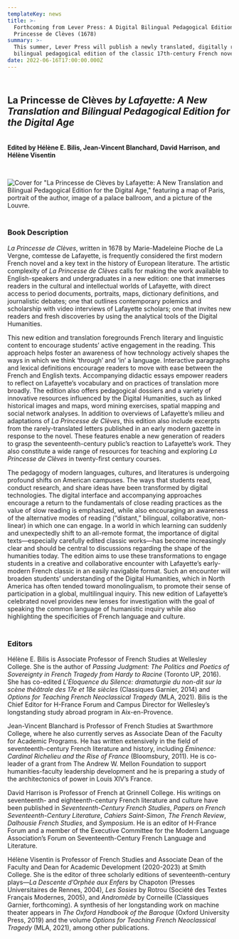 ```yaml
---
templateKey: news
title: >-
  Forthcoming from Lever Press: A Digital Bilingual Pedagogical Edition of La
  Princesse de Clèves (1678)
summary: >-
  This summer, Lever Press will publish a newly translated, digitally rich,
  bilingual pedagogical edition of the classic 17th-century French novel.
date: 2022-06-16T17:00:00.000Z
---
```

## <br>La Princesse de Clèves *by Lafayette: A New Translation and Bilingual Pedagogical Edition for the Digital Age*

**\
Edited by​ ​Hélène E. Bilis, Jean-Vincent Blanchard, David Harrison, and Hélène Visentin**

**<br>**

![Cover for "La Princesse de Clèves by Lafayette: A New Translation and Bilingual Pedagogical Edition for the Digital Age," featuring a map of Paris, portrait of the author, image of a palace ballroom, and a picture of the Louvre.](assets/bilis-cover-final.jpg)

### **<br>Book Description**

*La Princesse de Clèves*, written in 1678 by Marie-Madeleine Pioche de La Vergne, comtesse de Lafayette, is frequently considered the first modern French novel and a key text in the history of European literature. The artistic complexity of *La Princesse de Clèves* calls for making the work available to English-speakers and undergraduates in a new edition: one that immerses readers in the cultural and intellectual worlds of Lafayette, with direct access to period documents, portraits, maps, dictionary definitions, and journalistic debates; one that outlines contemporary polemics and scholarship with video interviews of Lafayette scholars; one that invites new readers and fresh discoveries by using the analytical tools of the Digital Humanities.

This new edition and translation foregrounds French literary and linguistic content to encourage students’ active engagement in the reading. This approach helps foster an awareness of how technology actively shapes the ways in which we think ‘through’ and ‘in’ a language. Interactive paragraphs and lexical definitions encourage readers to move with ease between the French and English texts. Accompanying didactic essays empower readers to reflect on Lafayette’s vocabulary and on practices of translation more broadly. The edition also offers pedagogical dossiers and a variety of innovative resources influenced by the Digital Humanities, such as linked historical images and maps, word mining exercises, spatial mapping and social network analyses. In addition to overviews of Lafayette’s milieu and adaptations of *La Princesse de Clèves*, this edition also include excerpts from the rarely-translated letters published in an early modern gazette in response to the novel. These features enable a new generation of readers to grasp the seventeenth-century public’s reaction to Lafayette’s work. They also constitute a wide range of resources for teaching and exploring *La Princesse de Clèves* in twenty-first century courses.

The pedagogy of modern languages, cultures, and literatures is undergoing profound shifts on American campuses. The ways that students read, conduct research, and share ideas have been transformed by digital technologies. The digital interface and accompanying approaches encourage a return to the fundamentals of close reading practices as the value of slow reading is emphasized, while also encouraging an awareness of the alternative modes of reading (“distant,” bilingual, collaborative, non-linear) in which one can engage. In a world in which learning can suddenly and unexpectedly shift to an all-remote format, the importance of digital texts—especially carefully edited classic works—has become increasingly clear and should be central to discussions regarding the shape of the humanities today. The edition aims to use these transformations to engage students in a creative and collaborative encounter with Lafayette’s early-modern French classic in an easily navigable format. Such an encounter will broaden students’ understanding of the Digital Humanities, which in North America has often tended toward monolingualism, to promote their sense of participation in a global, multilingual inquiry. This new edition of Lafayette’s celebrated novel provides new lenses for investigation with the goal of speaking the common language of humanistic inquiry while also highlighting the specificities of French language and culture.

### <br>Editors

​​Hélène E. Bilis is Associate Professor of French Studies at Wellesley College. She is the author of *Passing Judgment: The Politics and Poetics of Sovereignty in French Tragedy from Hardy to Racine* (Toronto UP, 2016). She has co-edited *L’Éloquence du Silence: dramaturgie du non-dit sur la scène théâtrale des 17e et 18e siècles* (Classiques Garnier, 2014) and *Options for Teaching French Neoclassical Tragedy* (MLA, 2021). Bilis is the Chief Editor for H-France Forum and Campus Director for Wellesley’s longstanding study abroad program in Aix-en-Provence.

Jean-Vincent Blanchard is Professor of French Studies at Swarthmore College, where he also currently serves as Associate Dean of the Faculty for Academic Programs. He has written extensively in the field of seventeenth-century French literature and history, including *Éminence: Cardinal Richelieu and the Rise of France* (Bloomsbury, 2011). He is co-leader of a grant from The Andrew W. Mellon Foundation to support humanities-faculty leadership development and he is preparing a study of the architectonics of power in Louis XIV’s France.

David Harrison is Professor of French at Grinnell College. His writings on seventeenth- and eighteenth-century French literature and culture have been published in *Seventeenth-Century French Studies*, *Papers on French Seventeenth-Century Literature*, *Cahiers Saint-Simon*, *The French Review*, *Dalhousie French Studies*, and *Symposium*. He is an editor of H-France Forum and a member of the Executive Committee for the Modern Language Association’s Forum on Seventeenth-Century French Language and Literature.

Hélène Visentin is Professor of French Studies and Associate Dean of the Faculty and Dean for Academic Development (2020-2023) at Smith College. She is the editor of three scholarly editions of seventeenth-century plays—*La Descente d’Orphée aux Enfers* by Chapoton (Presses Universitaires de Rennes, 2004), *Les Sosies* by Rotrou (Société des Textes Français Modernes, 2005), and *Andromède* by Corneille (Classiques Garnier, forthcoming). A synthesis of her longstanding work on machine theater appears in *The Oxford Handbook of the Baroque* (Oxford University Press, 2019) and the volume *Options for Teaching French Neoclassical Tragedy* (MLA, 2021), among other publications.